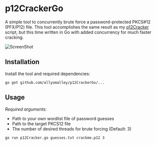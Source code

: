 # p12CrackerGo

A simple tool to concurrently brute force a password-protected PKCS#12 (PFX/P12) file. This tool accomplishes the same result as my [p12Cracker](https://github.com/allyomalley/p12Cracker) script, but this time written in Go with added concurrency for much faster cracking.
  

![ScreenShot](https://raw.githubusercontent.com/allyomalley/p12CrackerGo/image/output.png)

## Installation

Install the tool and required dependencies:

```
go get github.com/allyomalley/p12CrackerGo/...
```

## Usage

*Required arguments:*

* Path to your own wordlist file of password guesses
* Path to the target PKCS12 file
* The number of desired threads for brute forcing (Default: 3)
    

```
go run p12Cracker.go guesses.txt crackme.p12 3
```
